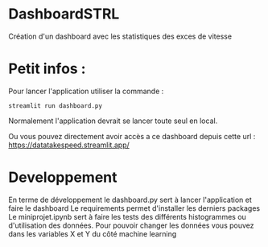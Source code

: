 # DashboardSTRL
Création d'un dashboard avec les statistiques des exces de vitesse

# Petit infos :

Pour lancer l'application utiliser la commande :

```streamlit run dashboard.py```

Normalement l'application devrait se lancer toute seul en local.

Ou vous pouvez directement avoir accès a ce dashboard depuis cette url : https://datatakespeed.streamlit.app/

# Developpement

En terme de développement le dashboard.py sert à lancer l'application et faire le dashboard
Le requirements permet d'installer les derniers packages
Le miniprojet.ipynb sert à faire les tests des différents histogrammes ou d'utilisation des données.
Pour pouvoir changer les données vous pouvez dans les variables X et Y du côté machine learning
